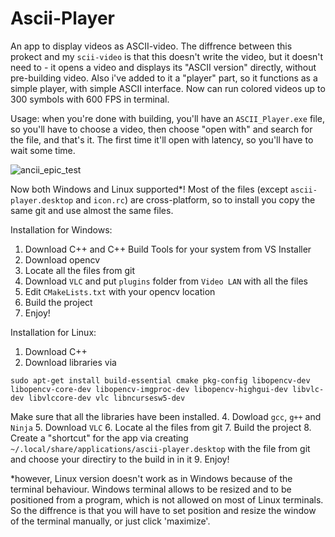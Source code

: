 # Ascii-Player
An app to display videos as ASCII-video. The diffrence between this prokect and my ```scii-video``` is that this doesn't write the video, but it doesn't need to - it opens a video and displays its "ASCII version" directly, without pre-building video. Also i've added to it a "player" part, so it functions as a simple player, with simple ASCII interface. Now can run colored videos up to 300 symbols with 600 FPS in terminal.

Usage: when you're done with building, you'll have an ```ASCII_Player.exe``` file, so you'll have to choose a video, then choose "open with" and search for the file, and that's it. The first time it'll open with latency, so you'll have to wait some time.

![ancii_epic_test](https://github.com/user-attachments/assets/d9d49b21-b08a-430c-98b2-cb87902f9cbf)

Now both Windows and Linux supported*! Most of the files (except ```ascii-player.desktop``` and ```icon.rc```) are cross-platform, so to install you copy the same git and use almost the same files.

Installation for Windows:
1. Download C++ and C++ Build Tools for your system from VS Installer
2. Download opencv
3. Locate all the files from git
4. Download ```VLC``` and put ```plugins``` folder from ```Video LAN``` with all the files
5. Edit ```CMakeLists.txt``` with your opencv location
6. Build the project
7. Enjoy!


Installation for Linux:
1. Download C++
2. Download libraries via
```
sudo apt-get install build-essential cmake pkg-config libopencv-dev libopencv-core-dev libopencv-imgproc-dev libopencv-highgui-dev libvlc-dev libvlccore-dev vlc libncursesw5-dev
```
Make sure that all the libraries have been installed.
4. Dowload ```gcc```, ```g++``` and ```Ninja```
5. Download ```VLC```
6. Locate al the files from git
7. Build the project
8. Create a "shortcut" for the app via creating ```~/.local/share/applications/ascii-player.desktop``` with the file from git and choose your directiry to the build in in it
9. Enjoy!

*however, Linux version doesn't work as in Windows because of the terminal behaviour. Windows terminal allows to be resized and to be positioned from a program, which is not allowed on most of Linux terminals. So the diffrence is that you will have to set position and resize the window of the terminal manually, or just click 'maximize'.
